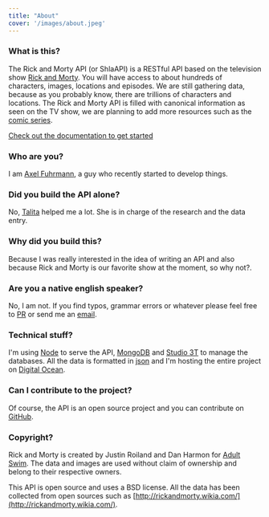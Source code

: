 ```yaml
---
title: "About"
cover: '/images/about.jpeg'
---
```


### What is this?
The Rick and Morty API (or ShlaAPI) is a RESTful API based on the television show [Rick and Morty](https://www.adultswim.com/videos/rick-and-morty). You will have access to about hundreds of characters, images, locations and episodes. We are still gathering data, because as you probably know, there are trillions of characters and locations. The Rick and Morty API is filled with canonical information as seen on the TV show, we are planning to add more resources such as the [comic series](http://rickandmorty.wikia.com/wiki/Rick_and_Morty_(comic_series)).

[Check out the documentation to get started](/documentation)

### Who are you?
I am [Axel Fuhrmann](http://axelfuhrmann.com), a guy who recently started to develop things.

### Did you build the API alone?
No, [Talita](https://talitatraveler.wordpress.com/) helped me a lot. She is in charge of the research and the data entry.

### Why did you build this?
Because I was really interested in the idea of writing an API and also because Rick and Morty is our favorite show at the moment, so why not?.

### Are you a native english speaker?
No, I am not. If you find typos, grammar errors or whatever please feel free to [PR](https://github.com/afuh/rick-and-morty-api-site) or send me an [email](mailto:axelfuh@gmail.com).

### Technical stuff?
I'm using [Node](https://nodejs.org) to serve the API, [MongoDB](https://www.mongodb.com/) and [Studio 3T](https://studio3t.com/) to manage the databases. All the data is formatted in [json](http://json.org/) and I'm hosting the entire project on [Digital Ocean](https://m.do.co/c/2736d3ffe622).

### Can I contribute to the project?
Of course, the API is an open source project and you can contribute on [GitHub](https://github.com/afuh/rick-and-morty-api).

### Copyright?
Rick and Morty is created by Justin Roiland and Dan Harmon for [Adult Swim](https://www.adultswim.com). The data and images are used without claim of ownership and belong to their respective owners.

This API is open source and uses a BSD license. All the data has been collected from open sources such as [http://rickandmorty.wikia.com/](http://rickandmorty.wikia.com/).
